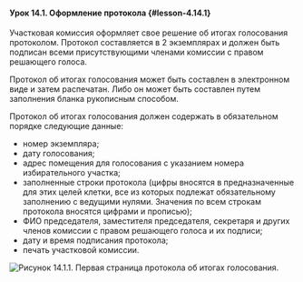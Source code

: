 #### Урок 14.1. Оформление протокола {#lesson-4.14.1}

Участковая комиссия оформляет свое решение об итогах голосования протоколом. Протокол составляется в 2 экземплярах и должен быть подписан всеми присутствующими членами комиссии с правом решающего голоса.

Протокол об итогах голосования может быть составлен в электронном виде и затем распечатан. Либо он может быть составлен путем заполнения бланка рукописным способом.

Протокол об итогах голосования должен содержать в обязательном порядке следующие данные:
- номер экземпляра;
- дату голосования;
- адрес помещения для голосования с указанием номера избирательного участка;
- заполненные строки протокола (цифры вносятся в предназначенные для этих целей клетки, все из которых подлежат обязательному заполнению с ведущими нулями. Значения по всем строкам протокола вносятся цифрами и прописью);
 - ФИО председателя, заместителя председателя, секретаря и других членов комиссии с правом решающего голоса и их подписи;
- дату и время подписания протокола;
- печать участковой комиссии.

![Рисунок 14.1.1. Первая страница протокола об итогах голосования.](./4.14.1.1.png)
